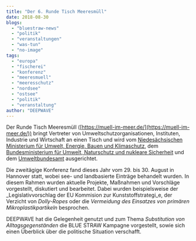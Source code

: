 ```yaml
---
title: "Der 6. Runde Tisch Meeresmüll"
date: 2018-08-30
blogs: 
  - "bluestraw-news"
  - "politik"
  - "veranstaltungen"
  - "was-tun"
  - "no-image"
tags: 
  - "europa"
  - "fischerei"
  - "konferenz"
  - "meeresmuell"
  - "meeresschutz"
  - "nordsee"
  - "ostsee"
  - "politik"
  - "veranstaltung"
author: "DEEPWAVE"
---
```


Der Runde Tisch Meeresmüll ([https://muell-im-meer.de/](https://muell-im-meer.de/)) bringt Vertreter von Umweltschutzorganisationen, Instituten, Industrie und Wirtschaft an einen Tisch und wird vom [Niedesächsischen Ministerium für Umwelt, Energie, Bauen und Klimaschutz,](http://www.umwelt.niedersachsen.de/startseite/) dem [Bundesministerium für Umwelt, Naturschutz und nukleare Sicherheit](https://www.bmu.de/) und dem [Umweltbundesamt](https://www.umweltbundesamt.de/) ausgerichtet.

Die zweitägige Konferenz fand dieses Jahr vom 29. bis 30. August in Hannover statt, wobei see- und landbasierte Einträge behandelt wurden. In diesem Rahmen wurden aktuelle Projekte, Maßnahmen und Vorschläge vorgestellt, diskutiert und bearbeitet. Dabei wurden beispielsweise der _Legislativvorschlag der EU Kommision zur Kunststoffstrategi_e, der Verzicht von _Dolly-Ropes_ oder die _Vermeidung des Einsatzes von primären Mikroplastikpartikeln_ besprochen.

DEEPWAVE hat die Gelegenheit genutzt und zum Thema _Substitution von Alltagsgegenständen_ die BLUE STRAW Kampagne vorgestellt, sowie sich einen Überblick über die politische Situation verschafft.
